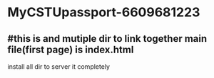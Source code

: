 # MyCSTUpassport-6609681223
#this is and mutiple dir to link together 
main file(first  page) is index.html 
-----------------------------------------------
install all dir to server it completely 

